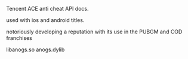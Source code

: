 Tencent ACE anti cheat API docs.

used with ios and android titles.

notoriously developing a reputation with its use in the 
PUBGM and COD franchises

libanogs.so
anogs.dylib
